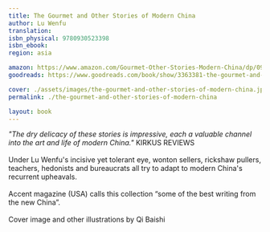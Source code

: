 ```yaml
---
title: The Gourmet and Other Stories of Modern China
author: Lu Wenfu
translation: 
isbn_physical: 9780930523398
isbn_ebook: 
region: asia

amazon: https://www.amazon.com/Gourmet-Other-Stories-Modern-China/dp/0930523385/ref=sr_1_1?crid=1B1TDV2EM2ZWO&keywords=Lu+wenfu+the+gourmet+and+other+stories&qid=1573245916&sprefix=books+by+jan+pie%2Caps%2C248&sr=8-1
goodreads: https://www.goodreads.com/book/show/3363381-the-gourmet-and-other-stories-of-modern-china

cover: ./assets/images/the-gourmet-and-other-stories-of-modern-china.jpg
permalink: ./the-gourmet-and-other-stories-of-modern-china

layout: book
---
```

*"The dry delicacy of these stories is impressive, each a valuable channel into the art and life of modern China."* KIRKUS REVIEWS
<br><br>
Under Lu Wenfu's incisive yet tolerant eye, wonton sellers, rickshaw pullers, teachers, hedonists and bureaucrats all try to adapt to modern China's recurrent upheavals. 
<br><br>
Accent magazine (USA) calls this collection “some of the best writing from the new China”.
<br><br>
Cover image and other illustrations by Qi Baishi
